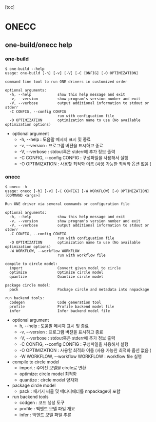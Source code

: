 [toc]

# ONECC

## one-build/onecc help

### one-build

```
$ one-build --help
usage: one-build [-h] [-v] [-V] [-C CONFIG] [-O OPTIMIZATION]

command line tool to run ONE drivers in customized order

optional arguments:
  -h, --help            show this help message and exit
  -v, --version         show program's version number and exit
  -V, --verbose         output additional information to stdout or stderr
  -C CONFIG, --config CONFIG
                        run with configuation file
  -O OPTIMIZATION       optimization name to use (No available optimization options)
```

- optional argument
    - -h, --help : 도움말 메시지 표시 및 종료
    - -v, --version : 프로그램 버젼을 표시하고 종료
    - -V, --verbose : stdout혹은 stderr에 추가 정보 출력 
    - -C CONFIG, --config CONFIG : 구성파일을 사용해서 실행
    - -O OPTIMIZATION : 사용할 최적화 이름 (사용 가능한 최적화 옵션 없음 )

### onecc

```
$ onecc -h
usage: onecc [-h] [-v] [-C CONFIG] [-W WORKFLOW] [-O OPTIMIZATION] [COMMAND <args>]

Run ONE driver via several commands or configuration file

optional arguments:
  -h, --help            show this help message and exit
  -v, --version         show program's version number and exit
  -V, --verbose         output additional information to stdout or stderr
  -C CONFIG, --config CONFIG
                        run with configuation file
  -O OPTIMIZATION       optimization name to use (No available optimization options)
  -W WORKFLOW, --workflow WORKFLOW
                        run with workflow file

compile to circle model:
  import                Convert given model to circle
  optimize              Optimize circle model
  quantize              Quantize circle model

package circle model:
  pack                  Package circle and metadata into nnpackage

run backend tools:
  codegen               Code generation tool
  profile               Profile backend model file
  infer                 Infer backend model file
```

- optional argument
    - h, --help : 도움말 메시지 표시 및 종료
    - -v, --version : 프로그램 버젼을 표시하고 종료
    - -V, --verbose : stdout혹은 stderr에 추가 정보 출력 
    - -C CONFIG, --config CONFIG : 구성파일을 사용해서 실행
    - -O OPTIMIZATION : 사용할 최적화 이름 (사용 가능한 최적화 옵션 없음 )
    - -W WORKFLOW, --workflow WORKFLOW : workflow file 실행
- compile to circle model
    - import : 주어진 모델을 circle로 변환
    - optimize: circle model 최적화
    - quantize : circle model 양자화
- package circle model
    - pack : 패키지 써클 및 메타디에터를 nnpackage에 포함
- run backend tools
    - codgen : 코드 생성 도구
    - profile : 백엔드 모델 파일 개요
    - infer : 백엔드 모델 파일 추론 
